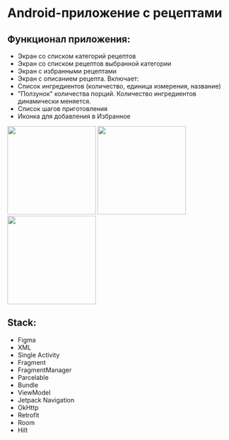 # Android-приложение с рецептами

## Функционал приложения:
- Экран со списком категорий рецептов
- Экран со списком рецептов выбранной категории
- Экран с избранными рецептами
- Экран с описанием рецепта. Включает:
- Список ингредиентов (количество, единица измерения, название)
- "Ползунок" количества порций. Количество ингредиентов динамически меняется.
- Список шагов приготовления
- Иконка для добавления в Избранное

<img src="https://github.com/user-attachments/assets/c8159607-7665-410e-b246-fbab877b5e5a" width="200">
<img src="https://github.com/user-attachments/assets/803832b6-b5bf-46ee-a681-e7c1c102c1b9" width="200">
<img src="https://github.com/user-attachments/assets/bc9a5b58-a629-456b-9ed2-1e1639562405" width="200">

## Stack:
- Figma
- XML
- Single Activity
- Fragment
- FragmentManager
- Parcelable
- Bundle
- ViewModel
- Jetpack Navigation
- OkHttp
- Retrofit
- Room
- Hilt
